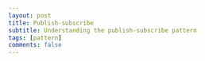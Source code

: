 ```yaml
---
layout: post
title: Publish-subscribe
subtitle: Understanding the publish-subscribe pattern
tags: [pattern]
comments: false
---
```


